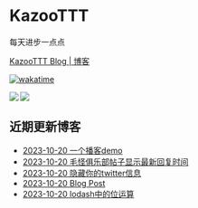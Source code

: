# KazooTTT
每天进步一点点

[KazooTTT Blog | 博客](https://blog.kazoottt.top)

[![wakatime](https://wakatime.com/badge/user/d3dc2570-e4bf-4469-b0c2-127b495e8b91.svg)](https://wakatime.com/@d3dc2570-e4bf-4469-b0c2-127b495e8b91)

<a href="https://github.com/anuraghazra/github-readme-stats">
  <img align="left" src="https://github-readme-stats.vercel.app/api?username=KazooTTT&theme=radical" />
</a>

<a href="https://github.com/anuraghazra/github-readme-stats">
  <img src="https://github-readme-stats.vercel.app/api/top-langs/?username=KazooTTT&theme=radical" />
</a>


## 近期更新博客
<!-- BLOG-POST-LIST:START -->
 - [2023-10-20 一个播客demo](https://kazoottt.top/webapp-podcasts-app-demo)
 - [2023-10-20 毛怪俱乐部帖子显示最新回复时间](https://kazoottt.top/userscript-mgclub-show-comment-time)
 - [2023-10-20 隐藏你的twitter信息](https://kazoottt.top/userscript-hide-your-twitter-info)
 - [2023-10-20 Blog Post](https://kazoottt.top/blog-post)
 - [2023-10-20 lodash中的位运算](https://kazoottt.top/lodash-bit)<!-- BLOG-POST-LIST:END -->
